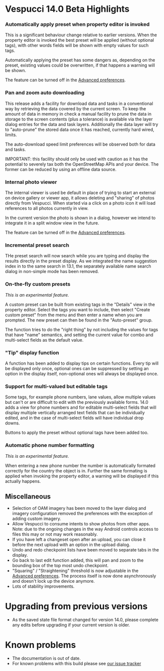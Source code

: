 # Vespucci 14.0 Beta Highlights

### Automatically apply preset when property editor is invoked

This is a significant behaviour change relative to earlier versions. When the property editor is invoked the best preset will be applied (without optional tags), with other words fields will be shown with empty values for such tags.

Automatically applying the preset has some dangers as, depending on the preset, existing values could be overwritten, if that happens a warning will be shown.

The feature can be turned off in the [Advanced preferences](Advanced%20preferences.md).

### Pan and zoom auto downloading

This release adds a facility for download data and tasks in a conventional way by retrieving the data covered by the current screen. To keep the amount of data in memory in check a manual facility to prune the data in storage to the screen contents (plus a tolerance) is available via the layer dialog entries for the data and task layers. Additionally the data layer will try to "auto-prune" the stored data once it has reached, currently hard wired, limits. 

The auto-download speed limit preferences will be observed both for data and tasks. 

IMPORTANT: this facility should only be used with caution as it has the potential to severely tax both the OpenStreetMap APIs and your device. The former can be 
reduced by using an offline data source.

### Internal photo viewer

The internal viewer is used be default in place of trying to start an external on device gallery or viewer app, it allows deleting and "sharing" of photos directly from Vespucci. When started via a click on a photo icon it will load references to all photos currently in view. 

In the current version the photo is shown in a dialog, however we intend to integrate it in a split window view in the future.

The feature can be turned off in the [Advanced preferences](Advanced%20preferences.md).

### Incremental preset search

THe preset search will now search while you are typing and display the results directly in the preset display. As we integrated the name suggestion index in to the same search in 13.1, the separately available name search dialog in non-simple mode has been removed.

### On-the-fly custom presets

_This is an experimental feature._

A custom preset can be built from existing tags in the "Details" view in the property editor. Select the tags you want to include, then select "Create custom preset" from the menu and then enter a name when you are prompted. The new preset can then be found in the "Auto-preset" group.

The function tries to do the "right thing" by not including the values for tags that have "name" semantics, and setting the current value for combo and multi-select fields as the default value.

### "Tip" display function

A function has been added to display tips on certain functions. Every tip will be displayed only once, optional ones can be suppressed by setting an option in the display itself, non-optional ones will always be displayed once. 

### Support for multi-valued but editable tags

Some tags, for example phone numbers, lane values, allow multiple values but can't or are difficult to edit with the previously available forms. 14.0 adds a view for phone numbers and for editable multi-select fields that will display multiple vertically arranged text fields that can be individually edited, and in the case of multi-select fields will have individual drop downs.

Buttons to apply the preset without optional tags have been added too.

### Automatic phone number formatting

_This is an experimental feature._

When entering a new phone number the number is automatically formated correctly for the country the object is in. Further the same formating is applied when invoking the property editor, a warning will be displayed if this actually happens.

## Miscellaneous

* Selection of OAM imagery has been moved to the layer dialog and imagery configuration removed the preferences with the exception of adding custom imagery.
* Allow Vespucci to consume intents to show photos from other apps. Note: due to the ongoing changes in the way Android controls access to files this may or not may work reasonably.
* If you have left a changeset open after an upload, you can close it before the next upload with an option in the upload dialog.
* Undo and redo checkpoint lists have been moved to separate tabs in the display. 
* Go back to last edit function added, this will pan and zoom to the bounding box of the top most undo checkpoint.
* "Squaring" / "Straightening" threshold is now adjustable in the  [Advanced preferences](Advanced%20preferences.md). The process itself is now done asynchronously and doesn't lock up the device anymore. 
* Lots of stability improvements.

# Upgrading from previous versions

* As the saved state file format changed for version 14.0, please complete any edits before upgrading if your current version is older.

# Known problems

* The documentation is out of date.
* For known problems with this build please see [our issue tracker](https://github.com/MarcusWolschon/osmeditor4android/issues)

